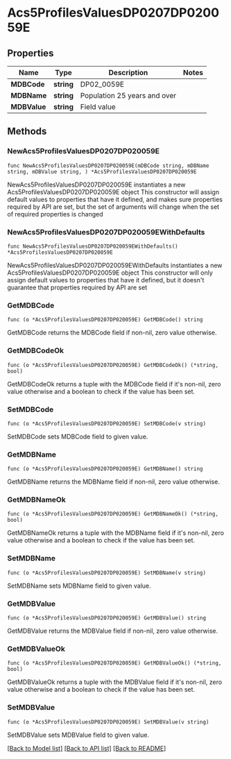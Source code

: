 # Acs5ProfilesValuesDP0207DP020059E

## Properties

Name | Type | Description | Notes
------------ | ------------- | ------------- | -------------
**MDBCode** | **string** | DP02_0059E | 
**MDBName** | **string** | Population 25 years and over | 
**MDBValue** | **string** | Field value | 

## Methods

### NewAcs5ProfilesValuesDP0207DP020059E

`func NewAcs5ProfilesValuesDP0207DP020059E(mDBCode string, mDBName string, mDBValue string, ) *Acs5ProfilesValuesDP0207DP020059E`

NewAcs5ProfilesValuesDP0207DP020059E instantiates a new Acs5ProfilesValuesDP0207DP020059E object
This constructor will assign default values to properties that have it defined,
and makes sure properties required by API are set, but the set of arguments
will change when the set of required properties is changed

### NewAcs5ProfilesValuesDP0207DP020059EWithDefaults

`func NewAcs5ProfilesValuesDP0207DP020059EWithDefaults() *Acs5ProfilesValuesDP0207DP020059E`

NewAcs5ProfilesValuesDP0207DP020059EWithDefaults instantiates a new Acs5ProfilesValuesDP0207DP020059E object
This constructor will only assign default values to properties that have it defined,
but it doesn't guarantee that properties required by API are set

### GetMDBCode

`func (o *Acs5ProfilesValuesDP0207DP020059E) GetMDBCode() string`

GetMDBCode returns the MDBCode field if non-nil, zero value otherwise.

### GetMDBCodeOk

`func (o *Acs5ProfilesValuesDP0207DP020059E) GetMDBCodeOk() (*string, bool)`

GetMDBCodeOk returns a tuple with the MDBCode field if it's non-nil, zero value otherwise
and a boolean to check if the value has been set.

### SetMDBCode

`func (o *Acs5ProfilesValuesDP0207DP020059E) SetMDBCode(v string)`

SetMDBCode sets MDBCode field to given value.


### GetMDBName

`func (o *Acs5ProfilesValuesDP0207DP020059E) GetMDBName() string`

GetMDBName returns the MDBName field if non-nil, zero value otherwise.

### GetMDBNameOk

`func (o *Acs5ProfilesValuesDP0207DP020059E) GetMDBNameOk() (*string, bool)`

GetMDBNameOk returns a tuple with the MDBName field if it's non-nil, zero value otherwise
and a boolean to check if the value has been set.

### SetMDBName

`func (o *Acs5ProfilesValuesDP0207DP020059E) SetMDBName(v string)`

SetMDBName sets MDBName field to given value.


### GetMDBValue

`func (o *Acs5ProfilesValuesDP0207DP020059E) GetMDBValue() string`

GetMDBValue returns the MDBValue field if non-nil, zero value otherwise.

### GetMDBValueOk

`func (o *Acs5ProfilesValuesDP0207DP020059E) GetMDBValueOk() (*string, bool)`

GetMDBValueOk returns a tuple with the MDBValue field if it's non-nil, zero value otherwise
and a boolean to check if the value has been set.

### SetMDBValue

`func (o *Acs5ProfilesValuesDP0207DP020059E) SetMDBValue(v string)`

SetMDBValue sets MDBValue field to given value.



[[Back to Model list]](../README.md#documentation-for-models) [[Back to API list]](../README.md#documentation-for-api-endpoints) [[Back to README]](../README.md)


